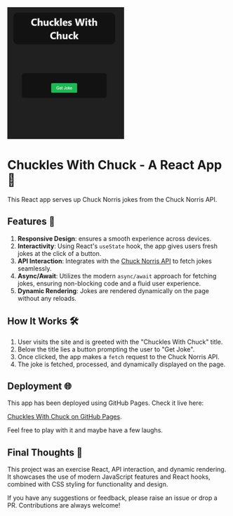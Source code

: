 <img src="https://github.com/seblex9/chuckles-with-chuck/blob/master/public/app.gif" height="300" alt="Demo GIF" />

# Chuckles With Chuck - A React App 🤣

This React app serves up Chuck Norris jokes from the Chuck Norris API.

## Features 🚀

1. **Responsive Design**: ensures a smooth experience across devices.
2. **Interactivity**: Using React's `useState` hook, the app gives users fresh jokes at the click of a button.
3. **API Interaction**: Integrates with the [Chuck Norris API](https://api.chucknorris.io/) to fetch jokes seamlessly.
4. **Async/Await**: Utilizes the modern `async/await` approach for fetching jokes, ensuring non-blocking code and a fluid user experience.
5. **Dynamic Rendering**: Jokes are rendered dynamically on the page without any reloads.

## How It Works 🛠

1. User visits the site and is greeted with the "Chuckles With Chuck" title.
2. Below the title lies a button prompting the user to "Get Joke".
3. Once clicked, the app makes a `fetch` request to the Chuck Norris API.
4. The joke is fetched, processed, and dynamically displayed on the page.

## Deployment 🌐

This app has been deployed using GitHub Pages. Check it live here:

[Chuckles With Chuck on GitHub Pages](https://seblex9.github.io/chuckles-with-chuck/).

Feel free to play with it and maybe have a few laughs.

## Final Thoughts 📝

This project was an exercise React, API interaction, and dynamic rendering. It showcases the use of modern JavaScript features and React hooks, combined with CSS styling for functionality and design.

If you have any suggestions or feedback, please raise an issue or drop a PR. Contributions are always welcome!
